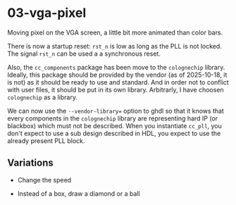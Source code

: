 # 03-vga-pixel

Moving pixel on the VGA screen, a little bit more animated than color bars.

There is now a startup reset: `rst_n` is low as long as the PLL is not locked.
The signal `rst_n` can be used a a synchronous reset.

Also, the `cc_components` package has been move to the `colognechip`
library.  Ideally, this package should be provided by the vendor (as
of 2025-10-18, it is not) as it should be ready to use and standard.
And in order not to conflict with user files, it should be put in its
own library.  Arbitrarly, I have choosen `colognechip` as a library.

We can now use the `--vendor-library=` option to ghdl so that it knows
that every components in the `colognechip` library are representing hard IP
(or blackbox) which must not be described.  When you instantiate `cc_pll`,
you don't expect to use a sub design described in HDL, you expect to use
the already present PLL block.

## Variations

* Change the speed

* Instead of a box, draw a diamond or a ball
